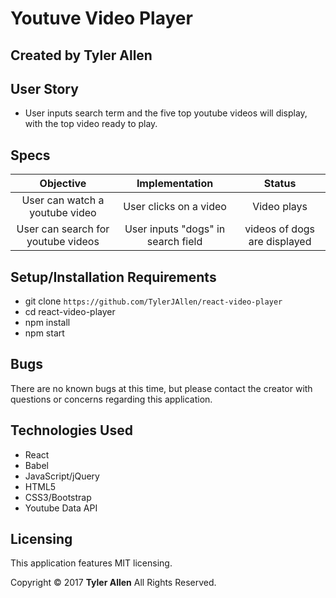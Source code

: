 # Youtuve Video Player

## Created by Tyler Allen


## User Story

* User inputs search term and the five top youtube videos will display, with the top video ready to play.


## Specs

| Objective | Implementation | Status |
|:-------------:|:-------------:|:-------------:|
| User can watch a youtube video | User clicks on a video | Video plays |
| User can search for youtube videos | User inputs "dogs" in search field | videos of dogs are displayed |


## Setup/Installation Requirements

  * git clone `https://github.com/TylerJAllen/react-video-player`
  * cd react-video-player
  * npm install
  * npm start



## Bugs
There are no known bugs at this time, but please contact the creator with questions or concerns regarding this application.


## Technologies Used

  * React
  * Babel
  * JavaScript/jQuery
  * HTML5
  * CSS3/Bootstrap
  * Youtube Data API


## Licensing
This application features MIT licensing.

Copyright &copy; 2017 **Tyler Allen** All Rights Reserved.
